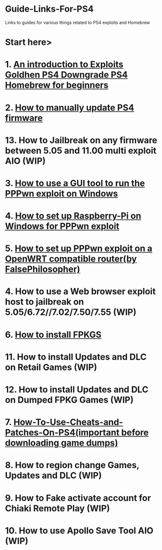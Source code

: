 # Guide-Links-For-PS4
Links to guides for various things related to PS4 exploits and Homebrew  
# Start here>    
# 1. [An introduction to Exploits Goldhen PS4 Downgrade PS4 Homebrew for beginners](https://github.com/DrYenyen/An-introduction-to-Exploits-Goldhen-and-PS4-Homebrew-for-beginners?tab=readme-ov-file)  
# 2. [How to manually update PS4 firmware](https://github.com/DrYenyen/PS4-Firware-Update-Guide)     
# 13. How to Jailbreak on any firmware between 5.05 and 11.00 multi exploit AIO (WIP)        
# 3. [How to use a GUI tool to run the PPPwn exploit on Windows](https://github.com/DrYenyen/PPPwnGo-Guide)           
# 4. [How to set up Raspberry-Pi on Windows for PPPwn exploit](https://github.com/DrYenyen/PPPwn-Setup-Guide-For-Raspberry-Pi)               
# 5. [How to set up PPPwn exploit on a OpenWRT compatible router(by FalsePhilosopher)](https://github.com/FalsePhilosopher/PPPwnWRT)   
# 4. How to use a Web browser exploit host to jailbreak on 5.05/6.72//7.02/7.50/7.55 (WIP)     
# 6. [How to install FPKGS](https://github.com/DrYenyen/How-To-Install-PS4-FPKGS)  
# 11. How to install Updates and DLC on Retail Games (WIP)             
# 12. How to install Updates and DLC on Dumped FPKG Games  (WIP)                  
# 7. [How-To-Use-Cheats-and-Patches-On-PS4(important before downloading game dumps)](https://github.com/DrYenyen/How-To-Use-Goldhen-Cheats-and-Patches-On-PS4)           
# 8. How to region change Games, Updates and DLC (WIP)       
# 9. How to Fake activate account for Chiaki Remote Play (WIP)          
# 10. How to use Apollo Save Tool AIO (WIP)                  
   
